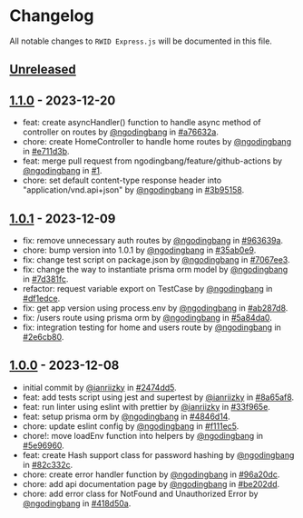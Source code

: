 # Changelog

All notable changes to `RWID Express.js` will be documented in this file.

## [Unreleased](https://github.com/ngodingbang/rwid-expressjs/compare/1.1.0...develop)

## [1.1.0](https://github.com/ngodingbang/rwid-expressjs/releases/tag/1.1.0) - 2023-12-20

- feat: create asyncHandler() function to handle async method of controller on routes by [@ngodingbang](https://github.com/ngodingbang) in [#a76632a](https://github.com/ngodingbang/rwid-expressjs/commit/a76632ac45183527176978d2acf5d49554615881).
- chore: create HomeController to handle home routes by [@ngodingbang](https://github.com/ngodingbang) in [#e711d3b](https://github.com/ngodingbang/rwid-expressjs/commit/e711d3b010d03e32cb3ce9368933a38fdb45fbb3).
- feat: merge pull request from ngodingbang/feature/github-actions by [@ngodingbang](https://github.com/ngodingbang) in [#1](https://github.com/ngodingbang/rwid-expressjs/pull/1).
- chore: set default content-type response header into "application/vnd.api+json" by [@ngodingbang](https://github.com/ngodingbang) in [#3b95158](https://github.com/ngodingbang/rwid-expressjs/commit/3b951580267e93a0763f9281b8a902e9aba0cae2).

## [1.0.1](https://github.com/ngodingbang/rwid-expressjs/releases/tag/1.0.1) - 2023-12-09

- fix: remove unnecessary auth routes by [@ngodingbang](https://github.com/ngodingbang) in [#963639a](https://github.com/ngodingbang/rwid-expressjs/commit/963639ab16df41afba1a8479e3a488424fe4f3f9).
- chore: bump version into 1.0.1 by [@ngodingbang](https://github.com/ngodingbang) in [#35ab0e9](https://github.com/ngodingbang/rwid-expressjs/commit/35ab0e99efe4a7e34dc26c945d81a446cc4c8a8b).
- fix: change test script on package.json by [@ngodingbang](https://github.com/ngodingbang) in [#7067ee3](https://github.com/ngodingbang/rwid-expressjs/commit/7067ee3d5b77c660b19910dd208a9c00a687a877).
- fix: change the way to instantiate prisma orm model by [@ngodingbang](https://github.com/ngodingbang) in [#7d381fc](https://github.com/ngodingbang/rwid-expressjs/commit/7d381fc3a3a32d0abd5c210b89fca49a94645e3c).
- refactor: request variable export on TestCase by [@ngodingbang](https://github.com/ngodingbang) in [#df1edce](https://github.com/ngodingbang/rwid-expressjs/commit/df1edce48a18608c600e8f5fb56878dc7fc4c2c3).
- fix: get app version using process.env by [@ngodingbang](https://github.com/ngodingbang) in [#ab287d8](https://github.com/ngodingbang/rwid-expressjs/commit/ab287d824f4bddcd74fb3f5ac94c9ba42c057713).
- fix: /users route using prisma orm by [@ngodingbang](https://github.com/ngodingbang) in [#5a84da0](https://github.com/ngodingbang/rwid-expressjs/commit/5a84da0d84fcf0c49c96d37fabf14bd956506461).
- fix: integration testing for home and users route by [@ngodingbang](https://github.com/ngodingbang) in [#2e6cb80](https://github.com/ngodingbang/rwid-expressjs/commit/2e6cb800cd964aeb8d6004b8fca6b2986caa58bb).

## [1.0.0](https://github.com/ngodingbang/rwid-expressjs/releases/tag/1.0.0) - 2023-12-08

- initial commit by [@ianriizky](https://github.com/ianriizky) in [#2474dd5](https://github.com/ngodingbang/rwid-expressjs/commit/2474dd55a9178543d247825694c8dba150cd6999).
- feat: add tests script using jest and supertest by [@ianriizky](https://github.com/ianriizky) in [#8a65af8](https://github.com/ngodingbang/rwid-expressjs/commit/8a65af8d0dd483c4863c210ec0902fc3549964f3).
- feat: run linter using eslint with prettier by [@ianriizky](https://github.com/ianriizky) in [#33f965e](https://github.com/ngodingbang/rwid-expressjs/commit/33f965e27143b9f6dd32acb3ad3e90222d31d459).
- feat: setup prisma orm by [@ngodingbang](https://github.com/ngodingbang) in [#4846d14](https://github.com/ngodingbang/rwid-expressjs/commit/4846d141ec001995a979fbfe681af72069927fac).
- chore: update eslint config by [@ngodingbang](https://github.com/ngodingbang) in [#f111ec5](https://github.com/ngodingbang/rwid-expressjs/commit/f111ec587a51a461a282a12e2f4684bb04386279).
- chore!: move loadEnv function into helpers by [@ngodingbang](https://github.com/ngodingbang) in [#5e96960](https://github.com/ngodingbang/rwid-expressjs/commit/5e969609ba3c263cff4ca5717d2f8f5c234e1a16).
- feat: create Hash support class for password hashing by [@ngodingbang](https://github.com/ngodingbang) in [#82c332c](https://github.com/ngodingbang/rwid-expressjs/commit/82c332c0856b3829dc82387e1de297711e08574e).
- chore: create error handler function by [@ngodingbang](https://github.com/ngodingbang) in [#96a20dc](https://github.com/ngodingbang/rwid-expressjs/commit/96a20dcc0a6d794fccd13b598c5530367e3b3b9c).
- chore: add api documentation page by [@ngodingbang](https://github.com/ngodingbang) in [#be202dd](https://github.com/ngodingbang/rwid-expressjs/commit/be202dd10c122b3994bc8177a0948c681214048c).
- chore: add error class for NotFound and Unauthorized Error by [@ngodingbang](https://github.com/ngodingbang) in [#418d50a](https://github.com/ngodingbang/rwid-expressjs/commit/418d50a80f5d1bedb0aa419fa5883ec3a2371ac6).
